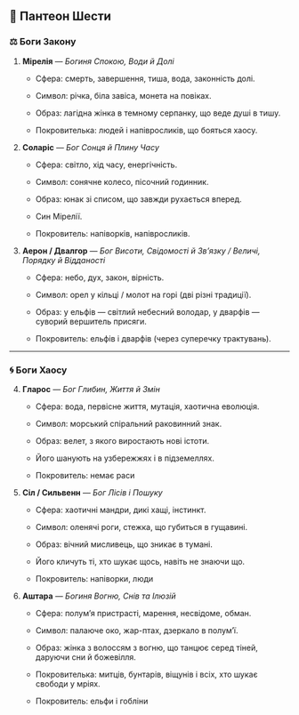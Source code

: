 ## 🌌 Пантеон Шести

### ⚖️ Боги Закону

1. **Мірелія** — _Богиня Спокою, Води й Долі_
    
    - Сфера: смерть, завершення, тиша, вода, законність долі.
        
    - Символ: річка, біла завіса, монета на повіках.
        
    - Образ: лагідна жінка в темному серпанку, що веде душі в тишу.
        
    - Покровителька: людей і напівросликів, що бояться хаосу.
        
2. **Соларіс** — _Бог Сонця й Плину Часу_
    
    - Сфера: світло, хід часу, енергічність.
        
    - Символ: сонячне колесо, пісочний годинник.
        
    - Образ: юнак зі списом, що завжди рухається вперед.
        
    - Син Мірелії.
		
	- Покровитель: напіворків, напівросликів.
3. **Аерон / Двалгор** — _Бог Висоти, Свідомості й Зв’язку / Величі, Порядку й Відданості_
    
    - Сфера: небо, дух, закон, вірність.
        
    - Символ: орел у кільці / молот на горі (дві різні традиції).
        
    - Образ: у ельфів — світлий небесний володар, у дварфів — суворий вершитель присяги.
        
    - Покровитель: ельфів і дварфів (через суперечку трактувань).
        

---

### 🌀 Боги Хаосу

4. **Гларос** — _Бог Глибин, Життя й Змін_
    
    - Сфера: вода, первісне життя, мутація, хаотична еволюція.
        
    - Символ: морський спіральний раковинний знак.
        
    - Образ: велет, з якого виростають нові істоти.
        
    - Його шанують на узбережжях і в підземеллях.
     
	- Покровитель: немає раси
5. **Сіл / Сильвенн** — _Бог Лісів і Пошуку_
    
    - Сфера: хаотичні мандри, дикі хащі, інстинкт.
        
    - Символ: оленячі роги, стежка, що губиться в гущавині.
        
    - Образ: вічний мисливець, що зникає в тумані.
        
    - Його кличуть ті, хто шукає щось, навіть не знаючи що.
		
	- Покровитель: напіворки, люди
6. **Аштара** — _Богиня Вогню, Снів та Ілюзій_
    
    - Сфера: полум’я пристрасті, марення, несвідоме, обман.
        
    - Символ: палаюче око, жар-птах, дзеркало в полум’ї.
        
    - Образ: жінка з волоссям з вогню, що танцює серед тіней, даруючи сни й божевілля.
        
    - Покровителька: митців, бунтарів, віщунів і всіх, хто шукає свободи у мріях.
	    
    - Покровитель: ельфи і гобліни